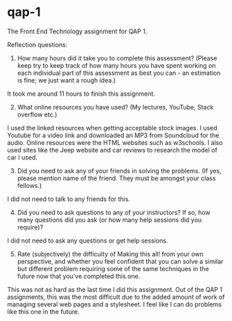 # qap-1
The Front End Technology assignment for QAP 1.


Reflection questions:

1.	How many hours did it take you to complete this assessment? (Please keep try to keep track of how many hours you have spent working on each individual part of this assessment as best you can - an estimation is fine; we just want a rough idea.)

It took me around 11 hours to finish this assignment.

2.	What online resources you have used? (My lectures, YouTube, Stack overflow etc.)

I used the linked resources when getting acceptable stock images. I used Youtube for a video link and downloaded an MP3 from Soundcloud for the audio. Online resources were the HTML websites such as w3schools. I also used sites like the Jeep website and car reviews to research the model of car I used.

3.	Did you need to ask any of your friends in solving the problems. (If yes, please mention name of the friend. They must be amongst your class fellows.)

I did not need to talk to any friends for this.

4.	Did you need to ask questions to any of your instructors? If so, how many questions did you ask (or how many help sessions did you require)?

I did not need to ask any questions or get help sessions.

5.	Rate (subjectively) the difficulty of Making this all! from your own perspective, and whether you feel confident that you can solve a similar but different problem requiring some of the same techniques in the future now that you’ve completed this one.

This was not as hard as the last time I did this assignment. Out of the QAP 1 assignments, this was the most difficult due to the added amount of work of managing several web pages and a stylesheet. I feel like I can do problems like this one in the future.

